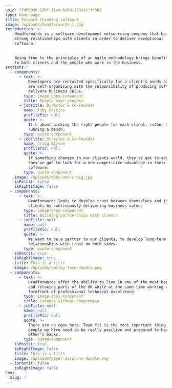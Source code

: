 ```yaml
---
uuid: ffdb60f0-13bf-11ea-bdd8-37983c1fc502
type: home-page
title: Forward thinking software
image: /uploads/headforwards-1.jpg
introduction: >-
    Headforwards is a software development outsourcing company that builds
    strong relationships with clients in order to deliver exceptional
    software.
    
    
    Being true to the principles of an Agile methodology brings benefits
    to both clients and the people who work in the business.
sections:
  - components:
      - text: >-
          Developers are recruited specifically for a client’s needs and teams
          are self-organising with the responsibility of producing software that
          delivers business value.
        type: image-copy-component
        title: People over process
      - jobTitle: Director & Co-Founder
        name: Toby Parkins
        profilePic: null
        quote: >-
          It's about picking the right people for each client, rather than
          running a bench. 
        type: quote-component
      - jobTitle: Director & Co-founder
        name: Craig Girvan
        profilePic: null
        quote: >-
          If something changes in our clients world, they've got to adapt,
          they've got to look for a new competitive advantage in their
          software. 
        type: quote-component
    image: /uploads/toby-and-craig.jpg
    isPostit: false
    isRightImage: false
  - components:
      - text: >-
          Headforwards looks to develop trust between themselves and their
          clients by continuously delivering business value.
        type: image-copy-component
        title: Building partnerships with clients
      - jobTitle: null
        name: null
        profilePic: null
        quote: >-
          We want to be a partner to our clients, to develop long-term
          relationships with trust on both sides.
        type: quote-component
    isPostit: true
    isRightImage: true
    title: This is a title
    image: /uploads/smiley-face-doodle.png
  - components:
      - text: >-
          Headforwards offer the ability to live in one of the most beautiful
          and relaxing parts of the UK while at the same time working at the
          forefront of professional technical excellence.
        type: image-copy-component
        title: Careers without compromise
      - jobTitle: null
        name: null
        profilePic: null
        quote: >-
          There are no egos here. Team fit is the most important thing, so the
          people we hire need to be really positive and prepared to have each
          other’s backs.
        type: quote-component
    isPostit: true
    isRightImage: false
    title: This is a title
    image: /uploads/paper-airplane-doodle.png
  - isPostit: false
    isRightImage: false
seo:
  slug: /
---
```


